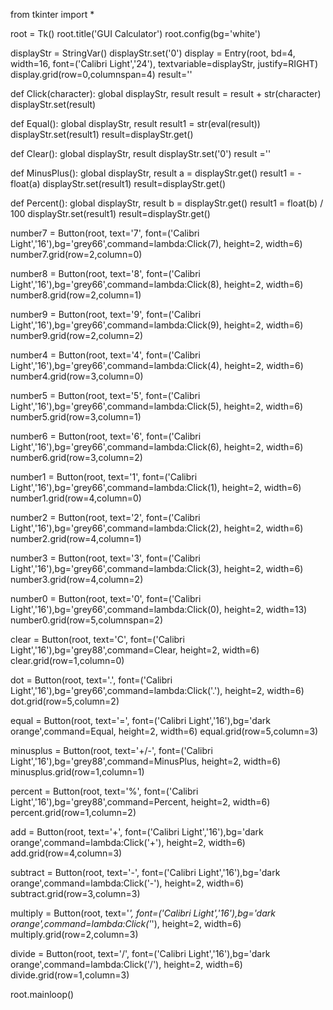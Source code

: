from tkinter import *

root = Tk()
root.title('GUI Calculator')
root.config(bg='white')

displayStr = StringVar()
displayStr.set('0')
display = Entry(root, bd=4, width=16, font=('Calibri Light','24'), textvariable=displayStr, justify=RIGHT)
display.grid(row=0,columnspan=4)
result=''

def Click(character):
    global displayStr, result
    result = result + str(character)
    displayStr.set(result)

def Equal():
    global displayStr, result
    result1 = str(eval(result))
    displayStr.set(result1)
    result=displayStr.get()

def Clear():
    global displayStr, result
    displayStr.set('0')
    result =''

def MinusPlus():
    global displayStr, result
    a = displayStr.get()
    result1 = -float(a)
    displayStr.set(result1)
    result=displayStr.get()

def Percent():
    global displayStr, result
    b = displayStr.get()
    result1 = float(b) / 100
    displayStr.set(result1)
    result=displayStr.get()

number7 = Button(root, text='7', font=('Calibri Light','16'),bg='grey66',command=lambda:Click(7), height=2, width=6)
number7.grid(row=2,column=0)

number8 = Button(root, text='8', font=('Calibri Light','16'),bg='grey66',command=lambda:Click(8), height=2, width=6)
number8.grid(row=2,column=1)

number9 = Button(root, text='9', font=('Calibri Light','16'),bg='grey66',command=lambda:Click(9), height=2, width=6)
number9.grid(row=2,column=2)

number4 = Button(root, text='4', font=('Calibri Light','16'),bg='grey66',command=lambda:Click(4), height=2, width=6)
number4.grid(row=3,column=0)

number5 = Button(root, text='5', font=('Calibri Light','16'),bg='grey66',command=lambda:Click(5), height=2, width=6)
number5.grid(row=3,column=1)

number6 = Button(root, text='6', font=('Calibri Light','16'),bg='grey66',command=lambda:Click(6), height=2, width=6)
number6.grid(row=3,column=2)

number1 = Button(root, text='1', font=('Calibri Light','16'),bg='grey66',command=lambda:Click(1), height=2, width=6)
number1.grid(row=4,column=0)

number2 = Button(root, text='2', font=('Calibri Light','16'),bg='grey66',command=lambda:Click(2), height=2, width=6)
number2.grid(row=4,column=1)

number3 = Button(root, text='3', font=('Calibri Light','16'),bg='grey66',command=lambda:Click(3), height=2, width=6)
number3.grid(row=4,column=2)

number0 = Button(root, text='0', font=('Calibri Light','16'),bg='grey66',command=lambda:Click(0), height=2, width=13)
number0.grid(row=5,columnspan=2)

clear = Button(root, text='C', font=('Calibri Light','16'),bg='grey88',command=Clear, height=2, width=6)
clear.grid(row=1,column=0)

dot = Button(root, text='.', font=('Calibri Light','16'),bg='grey66',command=lambda:Click('.'), height=2, width=6)
dot.grid(row=5,column=2)

equal = Button(root, text='=', font=('Calibri Light','16'),bg='dark orange',command=Equal, height=2, width=6)
equal.grid(row=5,column=3)

minusplus = Button(root, text='+/-', font=('Calibri Light','16'),bg='grey88',command=MinusPlus, height=2, width=6)
minusplus.grid(row=1,column=1)

percent = Button(root, text='%', font=('Calibri Light','16'),bg='grey88',command=Percent, height=2, width=6)
percent.grid(row=1,column=2)

add = Button(root, text='+', font=('Calibri Light','16'),bg='dark orange',command=lambda:Click('+'), height=2, width=6)
add.grid(row=4,column=3)

subtract = Button(root, text='-', font=('Calibri Light','16'),bg='dark orange',command=lambda:Click('-'), height=2, width=6)
subtract.grid(row=3,column=3)

multiply = Button(root, text='*', font=('Calibri Light','16'),bg='dark orange',command=lambda:Click('*'), height=2, width=6)
multiply.grid(row=2,column=3)

divide = Button(root, text='/', font=('Calibri Light','16'),bg='dark orange',command=lambda:Click('/'), height=2, width=6)
divide.grid(row=1,column=3)

root.mainloop()



